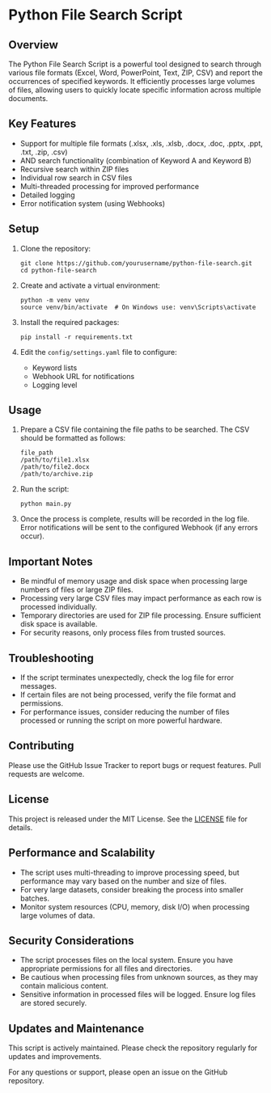 # Python File Search Script

## Overview

The Python File Search Script is a powerful tool designed to search through various file formats (Excel, Word, PowerPoint, Text, ZIP, CSV) and report the occurrences of specified keywords. It efficiently processes large volumes of files, allowing users to quickly locate specific information across multiple documents.

## Key Features

- Support for multiple file formats (.xlsx, .xls, .xlsb, .docx, .doc, .pptx, .ppt, .txt, .zip, .csv)
- AND search functionality (combination of Keyword A and Keyword B)
- Recursive search within ZIP files
- Individual row search in CSV files
- Multi-threaded processing for improved performance
- Detailed logging
- Error notification system (using Webhooks)

## Setup

1. Clone the repository:
   ```
   git clone https://github.com/yourusername/python-file-search.git
   cd python-file-search
   ```

2. Create and activate a virtual environment:
   ```
   python -m venv venv
   source venv/bin/activate  # On Windows use: venv\Scripts\activate
   ```

3. Install the required packages:
   ```
   pip install -r requirements.txt
   ```

4. Edit the `config/settings.yaml` file to configure:
   - Keyword lists
   - Webhook URL for notifications
   - Logging level

## Usage

1. Prepare a CSV file containing the file paths to be searched. The CSV should be formatted as follows:
   ```
   file_path
   /path/to/file1.xlsx
   /path/to/file2.docx
   /path/to/archive.zip
   ```

2. Run the script:
   ```
   python main.py
   ```

3. Once the process is complete, results will be recorded in the log file. Error notifications will be sent to the configured Webhook (if any errors occur).

## Important Notes

- Be mindful of memory usage and disk space when processing large numbers of files or large ZIP files.
- Processing very large CSV files may impact performance as each row is processed individually.
- Temporary directories are used for ZIP file processing. Ensure sufficient disk space is available.
- For security reasons, only process files from trusted sources.

## Troubleshooting

- If the script terminates unexpectedly, check the log file for error messages.
- If certain files are not being processed, verify the file format and permissions.
- For performance issues, consider reducing the number of files processed or running the script on more powerful hardware.

## Contributing

Please use the GitHub Issue Tracker to report bugs or request features. Pull requests are welcome.

## License

This project is released under the MIT License. See the [LICENSE](LICENSE) file for details.

## Performance and Scalability

- The script uses multi-threading to improve processing speed, but performance may vary based on the number and size of files.
- For very large datasets, consider breaking the process into smaller batches.
- Monitor system resources (CPU, memory, disk I/O) when processing large volumes of data.

## Security Considerations

- The script processes files on the local system. Ensure you have appropriate permissions for all files and directories.
- Be cautious when processing files from unknown sources, as they may contain malicious content.
- Sensitive information in processed files will be logged. Ensure log files are stored securely.

## Updates and Maintenance

This script is actively maintained. Please check the repository regularly for updates and improvements.

For any questions or support, please open an issue on the GitHub repository.